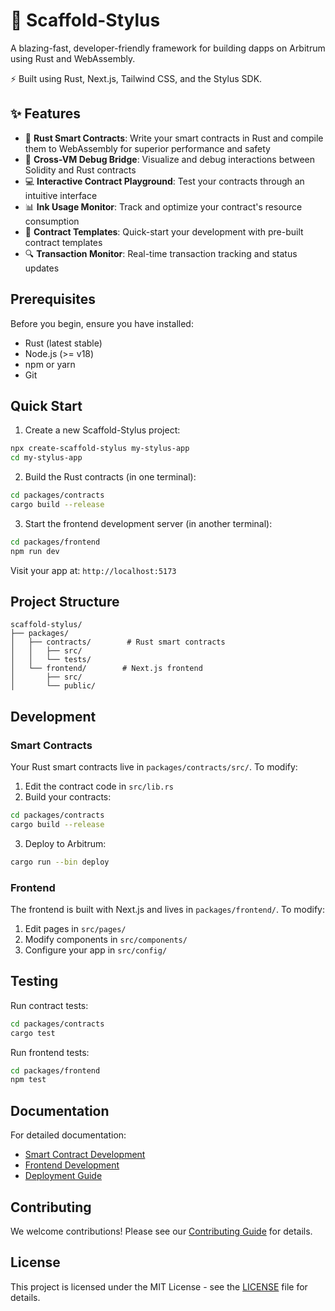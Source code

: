 # 🦀 Scaffold-Stylus

A blazing-fast, developer-friendly framework for building dapps on Arbitrum using Rust and WebAssembly.

⚡️ Built using Rust, Next.js, Tailwind CSS, and the Stylus SDK.

## ✨ Features

* 🦀 **Rust Smart Contracts**: Write your smart contracts in Rust and compile them to WebAssembly for superior performance and safety
* 🔄 **Cross-VM Debug Bridge**: Visualize and debug interactions between Solidity and Rust contracts
* 💻 **Interactive Contract Playground**: Test your contracts through an intuitive interface
* 📊 **Ink Usage Monitor**: Track and optimize your contract's resource consumption
* 🎯 **Contract Templates**: Quick-start your development with pre-built contract templates
* 🔍 **Transaction Monitor**: Real-time transaction tracking and status updates

## Prerequisites

Before you begin, ensure you have installed:
* Rust (latest stable)
* Node.js (>= v18)
* npm or yarn
* Git

## Quick Start

1. Create a new Scaffold-Stylus project:
```bash
npx create-scaffold-stylus my-stylus-app
cd my-stylus-app
```

2. Build the Rust contracts (in one terminal):
```bash
cd packages/contracts
cargo build --release
```

3. Start the frontend development server (in another terminal):
```bash
cd packages/frontend
npm run dev
```

Visit your app at: `http://localhost:5173`

## Project Structure

```
scaffold-stylus/
├── packages/
│   ├── contracts/        # Rust smart contracts
│   │   ├── src/
│   │   └── tests/
│   └── frontend/        # Next.js frontend
│       ├── src/
│       └── public/
```

## Development

### Smart Contracts

Your Rust smart contracts live in `packages/contracts/src/`. To modify:

1. Edit the contract code in `src/lib.rs`
2. Build your contracts:
```bash
cd packages/contracts
cargo build --release
```
3. Deploy to Arbitrum:
```bash
cargo run --bin deploy
```

### Frontend

The frontend is built with Next.js and lives in `packages/frontend/`. To modify:

1. Edit pages in `src/pages/`
2. Modify components in `src/components/`
3. Configure your app in `src/config/`

## Testing

Run contract tests:
```bash
cd packages/contracts
cargo test
```

Run frontend tests:
```bash
cd packages/frontend
npm test
```

## Documentation

For detailed documentation:
- [Smart Contract Development](docs/contracts.md)
- [Frontend Development](docs/frontend.md)
- [Deployment Guide](docs/deployment.md)

## Contributing

We welcome contributions! Please see our [Contributing Guide](CONTRIBUTING.md) for details.

## License

This project is licensed under the MIT License - see the [LICENSE](LICENSE) file for details.